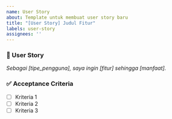 ```yaml
---
name: User Story
about: Template untuk membuat user story baru
title: "[User Story] Judul Fitur"
labels: user-story
assignees: ''
---
```


### 🎯 User Story
_Sebagai [tipe_pengguna], saya ingin [fitur] sehingga [manfaat]._

### ✅ Acceptance Criteria
- [ ] Kriteria 1
- [ ] Kriteria 2
- [ ] Kriteria 3
